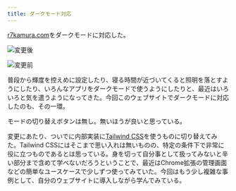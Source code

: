 ```yaml
---
title: ダークモード対応
---
```

[r7kamura.com](https://r7kamura.com/)をダークモードに対応した。

![](https://lh6.googleusercontent.com/KEo3bSVl5myNvTXi2mezkwbvIM2Y2iGEW3M63XRgReaqJ0ZNIGKugZp0f0Ii-_QcHI8YeMv-EQ5URjy6CiPjkhraRCu4EJGwF3XXpqGViJX3pLRcF_JrdzxslIYFCn4YSRZzZ47Z6SvwIqDRNoK1Dum32f4MVWHejk-IyaICdw4uq9QgBcfPtin- "変更後")

![](https://lh5.googleusercontent.com/XhzDffel3EzK4mz_JjliRolharkguayqO9-60l3mewrYrdNudf1eTjDIkjjo0DOkzWdmaV66q1Crrv0K2EiDsNe-F8QIDFWdmO2Jv1dXsesacpbiJ27N6Ta5cCuOKDDkkvoKfWmBXvW9zjiu4tdsJ6H5loOBk2SaKdtzqDDk7yvJb3Rh_EhuE_Gq "変更前")

普段から輝度を控えめに設定したり、寝る時間が近づいてくると照明を落とすようにしたり、いろんなアプリをダークモードで使うようにしたりと、最近はいろいろと気を遣うようになってきた。今回このウェブサイトでダークモードに対応したのも、その一環。

モードの切り替えボタンは無し。無いほうが良いと思っている。

変更にあたり、ついでに内部実装に[Tailwind CSS](https://tailwindcss.com/)を使うものに切り替えてみた。Tailwind CSSにはそこまで思い入れは無いものの、特定の条件下で非常に役に立つものであるとは思っている。身を切って自分事として扱ってみないと辛い部分まで含めて学べないだろうということで、最近はChrome拡張の管理画面などの簡単なユースケースで少しずつ使ってみていた。今回はもう少し複雑な事例として、自分のウェブサイトに導入しながら学んでみている。
